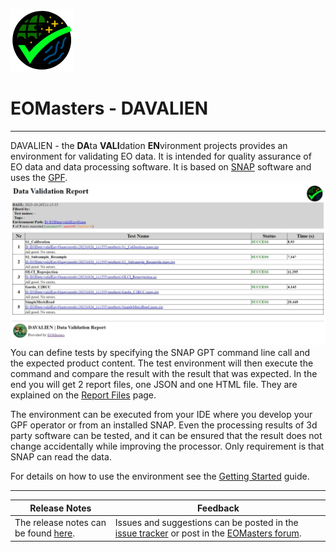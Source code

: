 ![davalien-logo_100.png](resources%2Flogo%2Fdavalien-logo_100.png)

EOMasters - DAVALIEN
====================
--------------------

DAVALIEN - the **DA**ta **VALI**dation **EN**vironment projects provides an environment for validating EO data. It is
intended for quality assurance of EO data and data processing software. It is based on
[SNAP](https://step.esa.int/main/toolboxes/snap/) software and uses
the [GPF](https://step.esa.int/main/wp-content/help/?version=9.0.0&helpid=gpf.overview).
![report_success.jpeg](docs%2Freport_success.jpeg)
You can define tests by specifying the SNAP GPT command line call and the expected product content. The test environment
will
then execute the command and compare the result with the result that was expected. In the end you will get 2 report
files, one JSON and one HTML file. They are explained on
the [Report Files](https://github.com/eomasters-repos/eom-davalien/wiki/Report-Files) page.

The environment can be executed from your IDE where you develop your GPF operator or from an installed SNAP. Even the
processing results of 3d party software can be tested, and it can be ensured that the result does not change
accidentally while improving the processor. Only requirement is that SNAP can read the data.

For details on how to use the environment see
the [Getting Started](https://github.com/eomasters-repos/eom-davalien/wiki/Getting-Started) guide.

--------------------

| Release Notes                                                                                          | Feedback                                                                                                                    |
|--------------------------------------------------------------------------------------------------------|-----------------------------------------------------------------------------------------------------------------------------|
| The release notes can be found [here](https://github.com/eomasters-repos/eom-validation-env/releases). | Issues and suggestions can be posted in the [issue tracker](https://github.com/eomasters-repos/eom-davalien/issues) or post in the [EOMasters forum](https://www.eomasters.org/forum). |

